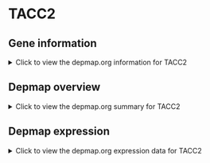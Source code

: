 <h1>TACC2</h1>

<h2>Gene information</h2>
<details>
  <summary>Click to view the depmap.org information for TACC2</summary>
  <iframe src="https://depmap.org/portal/gene/TACC2?tab=about" style="border:none;width:100%;height:800px"></iframe>
</details>

<h2>Depmap overview</h2>
<details>
  <summary>Click to view the depmap.org summary for TACC2</summary>
  <iframe src="https://depmap.org/portal/gene/TACC2?tab=overview" style="border:none;width:100%;height:800px"></iframe>
</details>

<h2>Depmap expression</h2>
<details>
  <summary>Click to view the depmap.org expression data for TACC2</summary>
  <iframe src="https://depmap.org/portal/gene/TACC2?tab=characterization" style="border:none;width:100%;height:800px"></iframe>
</details>


<!--
<h2>Reactome Pathway diagram</h2>
<details>
  <summary>Click to view Reactome pathway for TACC2</summary>
  PNAME
</details>
-->


